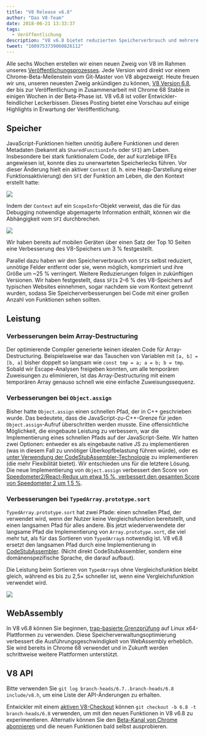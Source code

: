```yaml
---
title: "V8 Release v6.8"
author: "Das V8-Team"
date: 2018-06-21 13:33:37
tags:
  - Veröffentlichung
description: "V8 v6.8 bietet reduzierten Speicherverbrauch und mehrere Leistungsverbesserungen."
tweet: "1009753739060826112"
---
```

Alle sechs Wochen erstellen wir einen neuen Zweig von V8 im Rahmen unseres [Veröffentlichungsprozesses](/docs/release-process). Jede Version wird direkt vor einem Chrome-Beta-Meilenstein vom Git-Master von V8 abgezweigt. Heute freuen wir uns, unseren neuesten Zweig ankündigen zu können, [V8 Version 6.8](https://chromium.googlesource.com/v8/v8.git/+log/branch-heads/6.8), der bis zur Veröffentlichung in Zusammenarbeit mit Chrome 68 Stable in einigen Wochen in der Beta-Phase ist. V8 v6.8 ist voller Entwickler-feindlicher Leckerbissen. Dieses Posting bietet eine Vorschau auf einige Highlights in Erwartung der Veröffentlichung.

<!--truncate-->
## Speicher

JavaScript-Funktionen hielten unnötig äußere Funktionen und deren Metadaten (bekannt als `SharedFunctionInfo` oder `SFI`) am Leben. Insbesondere bei stark funktionalem Code, der auf kurzlebige IIFEs angewiesen ist, konnte dies zu unerwarteten Speicherlecks führen. Vor dieser Änderung hielt ein aktiver `Context` (d. h. eine Heap-Darstellung einer Funktionsaktivierung) den `SFI` der Funktion am Leben, die den Kontext erstellt hatte:

![](/_img/v8-release-68/context-jsfunction-before.svg)

Indem der `Context` auf ein `ScopeInfo`-Objekt verweist, das die für das Debugging notwendige abgemagerte Information enthält, können wir die Abhängigkeit vom `SFI` durchbrechen.

![](/_img/v8-release-68/context-jsfunction-after.svg)

Wir haben bereits auf mobilen Geräten über einen Satz der Top 10 Seiten eine Verbesserung des V8-Speichers um 3 % festgestellt.

Parallel dazu haben wir den Speicherverbrauch von `SFI`s selbst reduziert, unnötige Felder entfernt oder sie, wenn möglich, komprimiert und ihre Größe um ~25 % verringert. Weitere Reduzierungen folgen in zukünftigen Versionen. Wir haben festgestellt, dass `SFI`s 2–6 % des V8-Speichers auf typischen Websites einnehmen, sogar nachdem sie vom Kontext getrennt wurden, sodass Sie Speicherverbesserungen bei Code mit einer großen Anzahl von Funktionen sehen sollten.

## Leistung

### Verbesserungen beim Array-Destructuring

Der optimierende Compiler generierte keinen idealen Code für Array-Destructuring. Beispielsweise war das Tauschen von Variablen mit `[a, b] = [b, a]` bisher doppelt so langsam wie `const tmp = a; a = b; b = tmp`. Sobald wir Escape-Analysen freigeben konnten, um alle temporären Zuweisungen zu eliminieren, ist das Array-Destructuring mit einem temporären Array genauso schnell wie eine einfache Zuweisungssequenz.

### Verbesserungen bei `Object.assign`

Bisher hatte `Object.assign` einen schnellen Pfad, der in C++ geschrieben wurde. Das bedeutete, dass die JavaScript-zu-C++-Grenze für jeden `Object.assign`-Aufruf überschritten werden musste. Eine offensichtliche Möglichkeit, die eingebaute Leistung zu verbessern, war die Implementierung eines schnellen Pfads auf der JavaScript-Seite. Wir hatten zwei Optionen: entweder es als eingebaute native JS zu implementieren (was in diesem Fall zu unnötiger Überkopfbelastung führen würde), oder es [unter Verwendung der CodeStubAssembler-Technologie](/blog/csa) zu implementieren (die mehr Flexibilität bietet). Wir entschieden uns für die letztere Lösung. Die neue Implementierung von `Object.assign` verbessert den Score von [Speedometer2/React-Redux um etwa 15 %, verbessert den gesamten Score von Speedometer 2 um 1,5 %](https://chromeperf.appspot.com/report?sid=d9ea9a2ae7cd141263fde07ea90da835cf28f5c87f17b53ba801d4ac30979558&start_rev=550155&end_rev=552590).

### Verbesserungen bei `TypedArray.prototype.sort`

`TypedArray.prototype.sort` hat zwei Pfade: einen schnellen Pfad, der verwendet wird, wenn der Nutzer keine Vergleichsfunktion bereitstellt, und einen langsamen Pfad für alles andere. Bis jetzt wiederverwendete der langsame Pfad die Implementierung von `Array.prototype.sort`, die viel mehr tut, als für das Sortieren von `TypedArray`s notwendig ist. V8 v6.8 ersetzt den langsamen Pfad durch eine Implementierung in [CodeStubAssembler](/blog/csa). (Nicht direkt CodeStubAssembler, sondern eine domänenspezifische Sprache, die darauf aufbaut).

Die Leistung beim Sortieren von `TypedArray`s ohne Vergleichsfunktion bleibt gleich, während es bis zu 2,5× schneller ist, wenn eine Vergleichsfunktion verwendet wird.

![](/_img/v8-release-68/typedarray-sort.svg)

## WebAssembly

In V8 v6.8 können Sie beginnen, [trap-basierte Grenzprüfung](https://docs.google.com/document/d/17y4kxuHFrVxAiuCP_FFtFA2HP5sNPsCD10KEx17Hz6M/edit) auf Linux x64-Plattformen zu verwenden. Diese Speicherverwaltungsoptimierung verbessert die Ausführungsgeschwindigkeit von WebAssembly erheblich. Sie wird bereits in Chrome 68 verwendet und in Zukunft werden schrittweise weitere Plattformen unterstützt.

## V8 API

Bitte verwenden Sie `git log branch-heads/6.7..branch-heads/6.8 include/v8.h`, um eine Liste der API-Änderungen zu erhalten.

Entwickler mit einem [aktiven V8-Checkout](/docs/source-code#using-git) können `git checkout -b 6.8 -t branch-heads/6.8` verwenden, um mit den neuen Funktionen in V8 v6.8 zu experimentieren. Alternativ können Sie den [Beta-Kanal von Chrome abonnieren](https://www.google.com/chrome/browser/beta.html) und die neuen Funktionen bald selbst ausprobieren.
